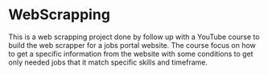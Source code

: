 ﻿# WebScrapping

This is a web scrapping project done by follow up with a YouTube course to build the web scrapper for a jobs portal website. The course focus on how to get a specific information from the website with some conditions to get only needed jobs that it match specific skills and timeframe.
